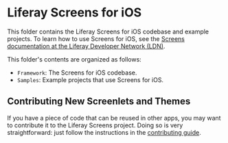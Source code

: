 # Liferay Screens for iOS

This folder contains the Liferay Screens for iOS codebase and example projects. To learn how to use Screens for iOS, see the [Screens documentation at the Liferay Developer Network (LDN)](https://dev.liferay.com/develop/tutorials/-/knowledge_base/6-2/mobile-apps-with-liferay-screens). 

This folder's contents are organized as follows: 

- `Framework`: The Screens for iOS codebase.
- `Samples`: Example projects that use Screens for iOS.

## Contributing New Screenlets and Themes

If you have a piece of code that can be reused in other apps, you may want to contribute it to the Liferay Screens project. Doing so is very straightforward: just follow the instructions in the [contributing guide](../CONTRIBUTING.md).

